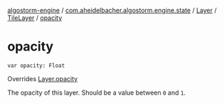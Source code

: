 [algostorm-engine](../../../index.md) / [com.aheidelbacher.algostorm.engine.state](../../index.md) / [Layer](../index.md) / [TileLayer](index.md) / [opacity](.)

# opacity

`var opacity: Float`

Overrides [Layer.opacity](../opacity.md)

The opacity of this layer. Should be a value between `0` and `1`.

